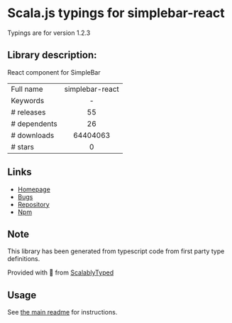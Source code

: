 
# Scala.js typings for simplebar-react

Typings are for version 1.2.3

## Library description:
React component for SimpleBar

|                    |                 |
| ------------------ | :-------------: |
| Full name          | simplebar-react |
| Keywords           | - |
| # releases         | 55 |
| # dependents       | 26 |
| # downloads        | 64404063 |
| # stars            | 0 |

## Links
- [Homepage](https://grsmto.github.io/simplebar/)
- [Bugs](https://github.com/grsmto/simplebar/issues)
- [Repository](https://github.com/grsmto/simplebar)
- [Npm](https://www.npmjs.com/package/simplebar-react)
    


## Note
This library has been generated from typescript code from first party type definitions.

Provided with :purple_heart: from [ScalablyTyped](https://github.com/oyvindberg/ScalablyTyped)

## Usage
See [the main readme](../../readme.md) for instructions.


